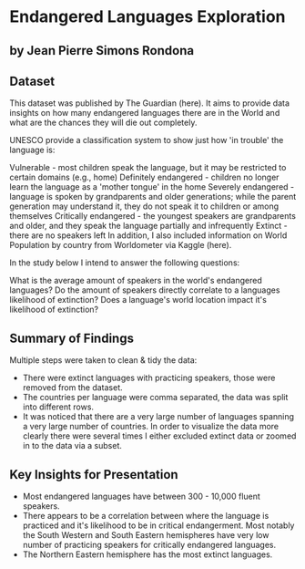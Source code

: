 # Endangered Languages Exploration
## by Jean Pierre Simons Rondona


## Dataset
This dataset was published by The Guardian (here). It aims to provide data insights on how many endangered languages there are in the World and what are the chances they will die out completely.

UNESCO provide a classification system to show just how 'in trouble' the language is:

Vulnerable - most children speak the language, but it may be restricted to certain domains (e.g., home)
Definitely endangered - children no longer learn the language as a 'mother tongue' in the home
Severely endangered - language is spoken by grandparents and older generations; while the parent generation may understand it, they do not speak it to children or among themselves
Critically endangered - the youngest speakers are grandparents and older, and they speak the language partially and infrequently
Extinct - there are no speakers left
In addition, I also included information on World Population by country from Worldometer via Kaggle (here).

In the study below I intend to answer the following questions:

What is the average amount of speakers in the world's endangered languages?
Do the amount of speakers directly correlate to a languages likelihood of extinction?
Does a language's world location impact it's likelihood of extinction?


## Summary of Findings

Multiple steps were taken to clean & tidy the data:
* There were extinct languages with practicing speakers, those were removed from the dataset.
* The countries per language were comma separated, the data was split into different rows.
* It was noticed that there are a very large number of languages spanning a very large number of countries. In order to visualize the data more clearly there were several times I either excluded extinct data or zoomed in to the data via a subset.

## Key Insights for Presentation

* Most endangered languages have between 300 - 10,000 fluent speakers.
* There appears to be a correlation between where the language is practiced and it's likelihood to be in critical endangerment. Most notably the South Western and South Eastern hemispheres have very low number of practicing speakers for critically endangered languages.
* The Northern Eastern hemisphere has the most extinct languages.
